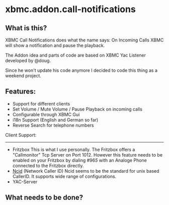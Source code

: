 xbmc.addon.call-notifications
=============================

What is this?
-----------------------------

XBMC Call Notifications does what the name says:
On Incoming Calls XBMC will show a notification and pause the playback.

The Addon idea and parts of code are based on XBMC Yac Listener developed by @doug.

Since he won't update his code anymore I decided to code this thing as a weekend project.

Features:
-----------------------------

 - Support for different clients
 - Set Volume / Mute Volume / Pause Playback on incoming calls
 - Configurable through XBMC Gui
 - i18n Support (English and German so far)
 - Reverse Search for telephone numbers


Client Support:
____________________________

 - Fritzbox
   This is what I use personally. The Fritzbox offers a "Callmonitor" Tcp Server on Port 1012. However this feature needs to be enabled on your Fritzbox by dialing #96*5* with an Analoge Phone connected to the Fritzbox directly.
 - [Ncid](http://ncid.sourceforge.net/)  (Network Caller ID)
   Ncid seems to be the standard for unix based CallerID. It supports wide range of configurations.
 - YAC-Server


What needs to be done?
-----------------------------